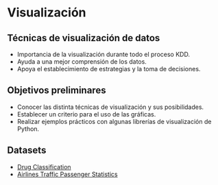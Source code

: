 # Visualización

## Técnicas de visualización de datos

- Importancia de la visualización durante todo el proceso KDD.
- Ayuda a una mejor comprensión de los datos.
- Apoya el establecimiento de estrategias y la toma de decisiones.

## Objetivos preliminares

- Conocer las distinta técnicas de visualización y sus posibilidades.
- Establecer un criterio para el uso de las gráficas.
- Realizar ejemplos prácticos con algunas librerías de visualización de Python.

## Datasets

- [Drug Classification](https://www.kaggle.com/datasets/prathamtripathi/drug-classification)
- [Airlines Traffic Passenger Statistics](https://www.kaggle.com/datasets/thedevastator/airlines-traffic-passenger-statistics)
